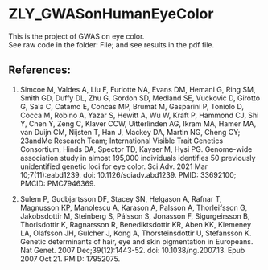 # ZLY_GWASonHumanEyeColor

This is the project of GWAS on eye color.  
See raw code in the folder: File; and see results in the pdf file.

## References:
   1.	 Simcoe M, Valdes A, Liu F, Furlotte NA, Evans DM, Hemani G, Ring SM, Smith GD, Duffy DL, Zhu G, Gordon SD, Medland SE, Vuckovic D, Girotto G, Sala C, Catamo E, Concas MP, Brumat M, Gasparini P, Toniolo D, Cocca M, Robino A, Yazar S, Hewitt A, Wu W, Kraft P, Hammond CJ, Shi Y, Chen Y, Zeng C, Klaver CCW, Uitterlinden AG, Ikram MA, Hamer MA, van Duijn CM, Nijsten T, Han J, Mackey DA, Martin NG, Cheng CY; 23andMe Research Team; International Visible Trait Genetics Consortium, Hinds DA, Spector TD, Kayser M, Hysi PG. Genome-wide association study in almost 195,000 individuals identifies 50 previously unidentified genetic loci for eye color. Sci Adv. 2021 Mar 10;7(11):eabd1239. doi: 10.1126/sciadv.abd1239. PMID: 33692100; PMCID: PMC7946369.

2.	Sulem P, Gudbjartsson DF, Stacey SN, Helgason A, Rafnar T, Magnusson KP, Manolescu A, Karason A, Palsson A, Thorleifsson G, Jakobsdottir M, Steinberg S, Pálsson S, Jonasson F, Sigurgeirsson B, Thorisdottir K, Ragnarsson R, Benediktsdottir KR, Aben KK, Kiemeney LA, Olafsson JH, Gulcher J, Kong A, Thorsteinsdottir U, Stefansson K. Genetic determinants of hair, eye and skin pigmentation in Europeans. Nat Genet. 2007 Dec;39(12):1443-52. doi: 10.1038/ng.2007.13. Epub 2007 Oct 21. PMID: 17952075.
